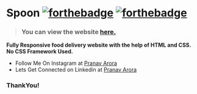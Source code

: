 # Spoon [![forthebadge](https://forthebadge.com/images/badges/validated-html5.svg)](https://forthebadge.com)  [![forthebadge](https://forthebadge.com/images/badges/uses-css.svg)](https://forthebadge.com)

> ### You can view the website [here.](https://pranavarora1895.github.io/spoon/)

**Fully Responsive food delivery website with the help of HTML and CSS. No CSS Framework Used.**

* Follow Me On Instagram at [Pranav Arora](https://www.instagram.com/arorapranav187)
* Lets Get Connected on Linkedin at [Pranav Arora](https://www.linkedin.com/in/pranav-arora-354b71bb/)


### ThankYou!
